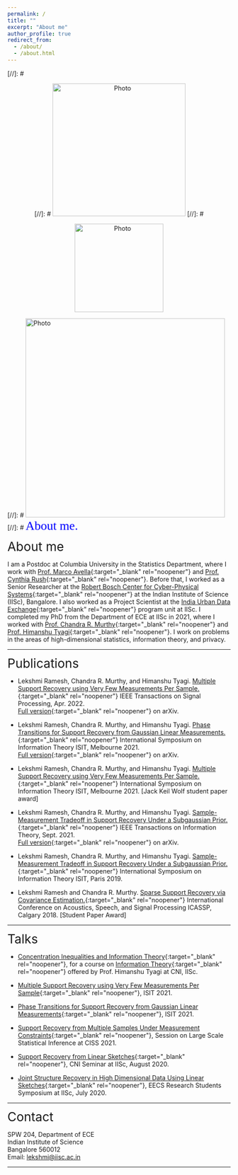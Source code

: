 ```yaml
---
permalink: /
title: ""
excerpt: "About me"
author_profile: true
redirect_from: 
  - /about/
  - /about.html
---
```


[//]: #<p align="center">
[//]: # <img src="https://lekshmi-ramesh.github.io/files/lr_img.jpg?raw=true" alt="Photo" style="width: 300px;"/> 
[//]: #</p>

<p align="center">
<img src="https://lekshmi-ramesh.github.io/files/PIC2.jpg?raw=true" alt="Photo" style="width: 200px;"/> 
</p>

[//]: # <img src="https://lekshmi-ramesh.github.io/files/lr_img.jpg?raw=true" alt="Photo" style="width: 450px;"/> 
[//]: # <span style="color:blue; font-family:Georgia; font-size:2em;">About me.</span>

<span style="font-size:2em;">About me</span>

I am a Postdoc at Columbia University in the Statistics Department, where I work with [Prof. Marco Avella](https://sites.google.com/site/marcoavellamedina/home){:target="_blank" rel="noopener"} and [Prof. Cynthia Rush](http://www.columbia.edu/~cgr2130/){:target="_blank" rel="noopener"}.
Before that, I worked as a Senior Researcher at the [Robert Bosch Center for Cyber-Physical Systems](https://cps.iisc.ac.in/){:target="_blank" rel="noopener"} at the Indian Institute of Science (IISc), Bangalore.
I also worked as a Project Scientist at the [India Urban Data Exchange](https://iudx.org.in/){:target="_blank" rel="noopener"} program unit at IISc.
I completed my PhD from the Department of ECE at IISc in 2021, where I worked with [Prof. Chandra R. Murthy](https://ece.iisc.ac.in/~cmurthy/doku.php){:target="_blank" rel="noopener"} and [Prof. Himanshu Tyagi](https://ece.iisc.ac.in/~htyagi/){:target="_blank" rel="noopener"}. I work on problems in the areas of high-dimensional statistics, information theory, and privacy. 

---
<span style="font-size:2em;">Publications</span>
- Lekshmi Ramesh, Chandra R. Murthy, and Himanshu Tyagi. [Multiple Support Recovery using Very Few Measurements Per Sample.](https://ieeexplore.ieee.org/document/9762551){:target="_blank" rel="noopener"} IEEE Transactions on Signal Processing, Apr. 2022.
<br/> [Full version](https://arxiv.org/abs/2105.09855){:target="_blank" rel="noopener"} on arXiv.


- Lekshmi Ramesh, Chandra R. Murthy, and Himanshu Tyagi. [Phase Transitions for Support Recovery from Gaussian Linear Measurements.](https://ieeexplore.ieee.org/document/9518252){:target="_blank" rel="noopener"} International Symposium on Information Theory ISIT, Melbourne 2021. <br /> [Full version](https://arxiv.org/abs/2102.00235){:target="_blank" rel="noopener"} on arXiv.

 
- Lekshmi Ramesh, Chandra R. Murthy, and Himanshu Tyagi. [Multiple Support Recovery using Very Few Measurements Per Sample.](https://ieeexplore.ieee.org/document/9518281){:target="_blank" rel="noopener"} International Symposium on Information Theory ISIT, Melbourne 2021. [Jack Keil Wolf student paper award]

- Lekshmi Ramesh, Chandra R. Murthy, and Himanshu Tyagi. [Sample-Measurement Tradeoff in Support Recovery Under a Subgaussian Prior.](https://ieeexplore.ieee.org/document/9535461){:target="_blank" rel="noopener"} IEEE Transactions on Information Theory, Sept. 2021. <br/> [Full version](https://arxiv.org/abs/1912.11247){:target="_blank" rel="noopener"} on arXiv.

- Lekshmi Ramesh, Chandra R. Murthy, and Himanshu Tyagi. [Sample-Measurement Tradeoff in Support Recovery Under a Subgaussian Prior.](https://ieeexplore.ieee.org/document/8849704){:target="_blank" rel="noopener"} International Symposium on Information Theory ISIT, Paris 2019. 

- Lekshmi Ramesh and Chandra R. Murthy. [Sparse Support Recovery via Covariance Estimation.](https://ieeexplore.ieee.org/document/8462509){:target="_blank" rel="noopener"} International Conference on Acoustics, Speech, and Signal Processing ICASSP, Calgary 2018. [Student Paper Award]

---
<span style="font-size:2em;">Talks</span>
- [Concentration Inequalities and Information Theory](https://www.youtube.com/watch?v=wOfTC0yzTxo){:target="_blank" rel="noopener"}, for a course on [Information Theory](https://cni.iisc.ac.in/courses/){:target="_blank" rel="noopener"} offered by Prof. Himanshu Tyagi at CNI, IISc.

- [Multiple Support Recovery using Very Few Measurements Per Sample](https://drive.google.com/file/d/1uo9aIq-xw05xfinJaKUsJW62A_VLglSJ/view?usp=sharing){:target="_blank" rel="noopener"}, ISIT 2021.

- [Phase Transitions for Support Recovery from Gaussian Linear Measurements](https://drive.google.com/file/d/1_tM7hrMBbpsu6WWn6Ycp88Pn2nyUCYxw/view?usp=sharing){:target="_blank" rel="noopener"}, ISIT 2021.

- [Support Recovery from Multiple Samples Under Measurement Constraints](https://epapers.org/ciss2021/ESR/session_sched_view.php?PHPSESSID=r0n5ogkrll3eblnn08j3fufj64&sched_id=1){:target="_blank" rel="noopener"}, Session on Large Scale Statistical Inference at CISS 2021.

- [Support Recovery from Linear Sketches](https://www.youtube.com/watch?v=jWkCMoET-LA){:target="_blank" rel="noopener"}, CNI Seminar at IISc, August 2020.

- [Joint Structure Recovery in High Dimensional Data Using Linear Sketches](https://eecs.iisc.ac.in/EECS2020/){:target="_blank" rel="noopener"}, EECS Research Students Symposium at IISc, July 2020.

---
<span style="font-size:2em;">Contact</span>

SPW 204, Department of ECE<br/>
Indian Institute of Science<br/>
Bangalore 560012<br/>
Email: lekshmi@iisc.ac.in<br/>

---

<br/><br/><br/><br/>

<script type="text/javascript">
    var date = new Date(),
    year = date.getFullYear(),
    open = '<p style="text-align: center; font-size: 75%;">',
    copy = 'Copyright &copy; ' + year + ' Lekshmi Ramesh.',
    close = '</p>',
    html = open + copy + close;
    document.write(html);
 </script>
